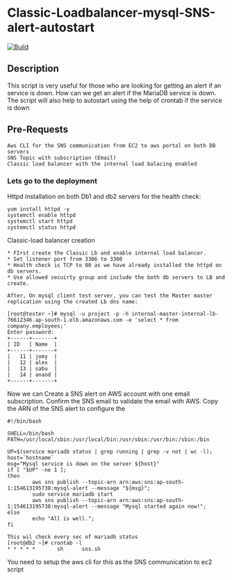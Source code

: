 #  Classic-Loadbalancer-mysql-SNS-alert-autostart

[![Build](https://travis-ci.org/joemccann/dillinger.svg?branch=master)](https://travis-ci.org/joemccann/dillinger)

## Description

This script is very useful for those who are looking for getting an alert if an service is down. How can we get an alert if the MariaDB service is down. 
The script will also help to autostart using the help of crontab if the service is down

## Pre-Requests
```
Aws CLI for the SNS communication from EC2 to aws portal on both DB servers
SNS Topic with subscription (Email)
Classic load balancer with the internal load balacing enabled
```

### Lets go to the deployment

Httpd installation on both Db1 and db2 servers for the health check:
``` 
yum install httpd -y
systemctl enable httpd
systemctl start httpd
systemctl status httpd
``` 
Classic-load balancer creation
```
* FIrst create the Classic Lb and enable internal load balancer.
* Set listener port from 3306 to 3300
* Health check is TCP to 80 as we have already installed the httpd on db servers.
* Use allowed secuirty group and include the both db servers to LB and create.

After, On mysql client test server, you can test the Master master replication using the created Lb dns name:

[root@tester ~]# mysql -u project -p -h internal-master-internal-lb-76612346.ap-south-1.elb.amazonaws.com -e 'select * from company.employees;'
Enter password:
+------+-------+
| ID   | Name  |
+------+-------+
|   11 | jomy  |
|   12 | alex  |
|   13 | sabu  |
|   14 | anand |
+------+-------+
```
Now we can Create a SNS alert on AWS account with one email subscription.
Confirm the SNS email to validate the email with AWS. Copy the ARN of the SNS alert to configure the 

```
#!/bin/bash

SHELL=/bin/bash
PATH=/usr/local/sbin:/usr/local/bin:/usr/sbin:/usr/bin:/sbin:/bin

UP=$(service mariadb status | grep running | grep -v not | wc -l);
host=`hostname`
msg="Mysql service is down on the server ${host}"
if [ "$UP" -ne 1 ];
then
        aws sns publish --topic-arn arn:aws:sns:ap-south-1:154613195738:mysql-alert --message "${msg}";
        sudo service mariadb start
        aws sns publish --topic-arn arn:aws:sns:ap-south-1:154613195738:mysql-alert --message "Mysql started again now!";
else
        echo "All is well.";
fi
```
```
This wil check every sec of mariadb status
[root@db2 ~]# crontab -l
* * * * *       sh      sns.sh
```
You need to setup the aws cli for this as the SNS communication to ec2 script



